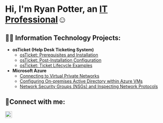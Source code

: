 <h1>Hi, I'm Ryan Potter, an <a href="https://www.linkedin.com/in/ryan-potter-09b4a397/">IT Professional</a>☺</h1>

<h2>👨‍💻 Information Technology Projects:</h2>

- <b>osTicket (Help Desk Ticketing System)</b>
  - [osTicket: Prerequisites and Installation](https://github.com/Ryinneb77/osticket-prereqs)
  - [osTicket: Post-Installation Configuration](https://github.com/Ryinneb77/post-install-config)
  - [osTicket: Ticket Lifecycle Examples](https://github.com/Ryinneb77/ticket-lifecycle)
- <b>Microsoft Azure</b>
  - [Connecting to Virtual Private Networks](https://github.com/Ryinneb77/Virtual-Private-Network )
  - [Configuring On-premises Active Directory within Azure VMs](https://github.com/Ryinneb77/configure-ad)
  - [Network Security Groups (NSGs) and Inspecting Network Protocols](https://github.com/Ryinneb77/azure-network-protocols)

<h2>🤳Connect with me:</h2>


[<img align="left" alt="Josh | LinkedIn" width="22px" src="https://cdn.jsdelivr.net/npm/simple-icons@v3/icons/linkedin.svg" />][linkedin]


[linkedin]: https://www.linkedin.com/in/ryan-potter-09b4a397/
